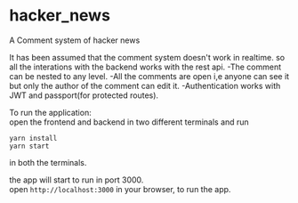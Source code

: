 # hacker_news
A Comment system of hacker news

It has been assumed that the comment system doesn't work in realtime.
so all the interations with the backend works with the rest api.
-The comment can be nested to any level.
-All the comments are open i,e anyone can see it but only the author of the comment can edit it.
-Authentication works with JWT and passport(for protected routes).

To run the application:    
open the frontend and backend in two different terminals and run
```
yarn install
yarn start
```
in both the terminals.

the app will start to run in port 3000.    
open ```http://localhost:3000``` in your browser, to run the app.

